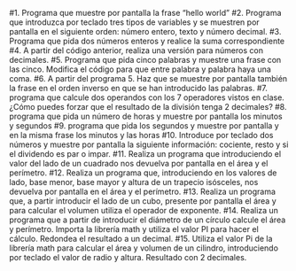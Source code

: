 #1. Programa que muestre por pantalla la frase “hello world”
#2. Programa que introduzca por teclado tres tipos de variables y se muestren por pantalla en el siguiente orden: número entero, texto y número decimal.
#3. Programa que pida dos números enteros y realice la suma correspondiente
#4. A partir del código anterior, realiza una versión para números con decimales.
#5. Programa que pida cinco palabras y muestre una frase con las cinco. Modifica el código para que entre palabra y palabra haya una coma.
#6. A partir del programa 5. Haz que se muestre por pantalla también la frase en el orden inverso en que se han introducido las palabras.
#7. programa que calcule dos operandos con los 7 operadores vistos en clase. ¿Cómo puedes forzar que el resultado de la división tenga 2 decimales?
#8. programa que pida un número de horas y muestre por pantalla los minutos y segundos
#9. programa que pida los segundos y muestre por pantalla y en la misma frase los minutos y las horas
#10. Introduce por teclado dos números y muestre por pantalla la siguiente información: cociente, resto y si el dividendo es par o impar.
#11. Realiza un programa que introduciendo el valor del lado de un cuadrado nos devuelva por pantalla en el área y el perímetro.
#12. Realiza un programa que, introduciendo en los valores de lado, base menor, base mayor y altura de un trapecio isósceles, nos devuelva por pantalla en el área y el perímetro.
#13. Realiza un programa que, a partir introducir el lado de un cubo, presente por pantalla el área y para calcular el volumen utiliza el operador de exponente.
#14. Realiza un programa que a partir de introducir el diámetro de un círculo calcule el área y perímetro. Importa la librería math y utiliza el valor PI para hacer el cálculo. Redondea el resultado a un decimal.
#15. Utiliza el valor Pi de la librería math para calcular el área y volumen de un cilindro, introduciendo por teclado el valor de radio y altura. Resultado con 2 decimales.
